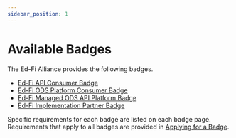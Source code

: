```yaml
---
sidebar_position: 1
---
```


# Available Badges

The Ed-Fi Alliance provides the following badges.

* [Ed-Fi API Consumer Badge](./ed-fi-api-consumer-badge.md)
* [Ed-Fi ODS Platform Consumer Badge](./ed-fi-ods-platform-consumer-badge.md)
* [Ed-Fi Managed ODS API Platform Badge](./ed-fi-managed-ods-api-platform-badge.md)
* [Ed-Fi Implementation Partner
    Badge](./ed-fi-implementation-partner-badge.md)

Specific requirements for each badge are listed on each badge page. Requirements
that apply to all badges are provided in [Applying for a
Badge](../applying-for-a-badge.md).
